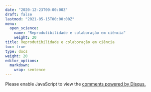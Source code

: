```yaml
---
date: "2020-12-23T00:00:00Z"
draft: false
lastmod: "2021-05-15T00:00:00Z"
menu:
  open_science:
    name: "Reprodutibilidade e colaboração em ciência"
    weight: 20
title: Reprodutibilidade e colaboração em ciência
toc: true
type: docs
weight: 20
editor_options: 
  markdown: 
    wrap: sentence
---
```


<div id="disqus_thread"></div>
<script>
    /**
    *  RECOMMENDED CONFIGURATION VARIABLES: EDIT AND UNCOMMENT THE SECTION BELOW TO INSERT DYNAMIC VALUES FROM YOUR PLATFORM OR CMS.
    *  LEARN WHY DEFINING THESE VARIABLES IS IMPORTANT: https://disqus.com/admin/universalcode/#configuration-variables    */
    /*
    var disqus_config = function () {
    this.page.url = PAGE_URL;  // Replace PAGE_URL with your page's canonical URL variable
    this.page.identifier = PAGE_IDENTIFIER; // Replace PAGE_IDENTIFIER with your page's unique identifier variable
    };
    */
    (function() { // DON'T EDIT BELOW THIS LINE
    var d = document, s = d.createElement('script');
    s.src = 'https://https-places-research-github-io-places.disqus.com/embed.js';
    s.setAttribute('data-timestamp', +new Date());
    (d.head || d.body).appendChild(s);
    })();
</script>
<noscript>Please enable JavaScript to view the <a href="https://disqus.com/?ref_noscript">comments powered by Disqus.</a></noscript>

<script id="dsq-count-scr" src="//https-places-research-github-io-places.disqus.com/count.js" async></script>
